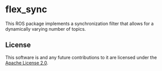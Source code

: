 # flex_sync

This ROS package implements a synchronization filter that allows for a
dynamically varying number of topics.


## License

This software is and any future contributions to it are licensed under
the [Apache License 2.0](LICENSE).



